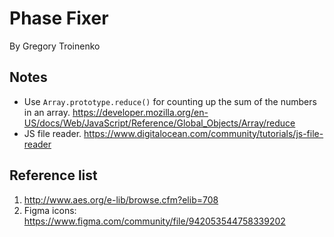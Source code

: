 # Phase Fixer

By Gregory Troinenko

## Notes

- Use `Array.prototype.reduce()` for counting up the sum of the numbers in an array. https://developer.mozilla.org/en-US/docs/Web/JavaScript/Reference/Global_Objects/Array/reduce
- JS file reader. https://www.digitalocean.com/community/tutorials/js-file-reader

## Reference list

1. http://www.aes.org/e-lib/browse.cfm?elib=708
2. Figma icons: https://www.figma.com/community/file/942053544758339202
